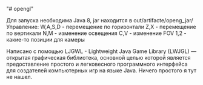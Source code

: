 "# opengl"

Для запуска необходима Java 8, jar находится в out/artifacte/openg_jar/
Управление:
W,A,S,D - перемещение по горизонтали
Z,X - перемещение по вертикали
N,M - изменение освещения
C,V - изменение FOV
1,2 - какие-то позиции для камеры

Написано с помощью LJGWL - Lightweight Java Game Library (LWJGL) — открытая графическая библиотека, основной целью
которой является предоставление простого и легковесного программного интерфейса для создателей компьютерных игр на языке Java.
Ничего простого я тут не нашел.
